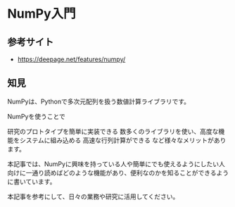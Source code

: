 # NumPy入門

## 参考サイト

- https://deepage.net/features/numpy/

## 知見

NumPyは、Pythonで多次元配列を扱う数値計算ライブラリです。

NumPyを使うことで

研究のプロトタイプを簡単に実装できる
数多くのライブラリを使い、高度な機能をシステムに組み込める
高速な行列計算ができる
など様々なメリットがあります。

本記事では、NumPyに興味を持っている人や簡単にでも使えるようにしたい人向けに一通り読めばどのような機能があり、便利なのかを知ることができるように書いています。

本記事を参考にして、日々の業務や研究に活用してください。



